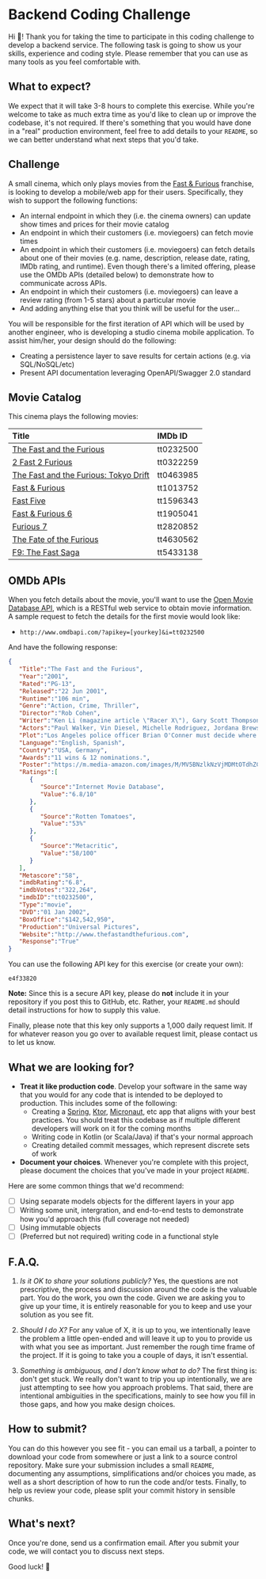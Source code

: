 # Backend Coding Challenge

Hi 👋! Thank you for taking the time to participate in this coding challenge to develop a backend service. The following task is going to show us your skills, experience and coding style. Please remember that you can use as many tools as you feel comfortable with.

## What to expect?

We expect that it will take 3-8 hours to complete this exercise. While you're welcome to take as much extra time as you'd like to clean up or improve the codebase, it's not required. If there's something that you would have done in a "real" production environment, feel free to add details to your `README`, so we can better understand what next steps that you'd take.

## Challenge

A small cinema, which only plays movies from the [Fast & Furious](https://en.wikipedia.org/wiki/The_Fast_and_the_Furious) franchise, is looking to develop a mobile/web app for their users. Specifically, they wish to support the following functions:

* An internal endpoint in which they (i.e. the cinema owners) can update show times and prices for their movie catalog
* An endpoint in which their customers (i.e. moviegoers) can fetch movie times
* An endpoint in which their customers (i.e. moviegoers) can fetch details about one of their movies (e.g. name, description, release date, rating, IMDb rating, and runtime). Even though there's a limited offering, please use the OMDb APIs (detailed below) to demonstrate how to communicate across APIs.
* An endpoint in which their customers (i.e. moviegoers) can leave a review rating (from 1-5 stars) about a particular movie
* And adding anything else that you think will be useful for the user...

You will be responsible for the first iteration of API which will be used by another engineer, who is developing a studio cinema mobile application. To assist him/her, your design should do the following:

* Creating a persistence layer to save results for certain actions (e.g. via SQL/NoSQL/etc)
* Present API documentation leveraging OpenAPI/Swagger 2.0 standard

## Movie Catalog

This cinema plays the following movies:

| Title | IMDb ID |
| :- | :- |
| [The Fast and the Furious](https://www.imdb.com/title/tt0232500) | tt0232500 |
| [2 Fast 2 Furious](https://www.imdb.com/title/tt0322259) | tt0322259 |
| [The Fast and the Furious: Tokyo Drift](https://www.imdb.com/title/tt0463985)| tt0463985 |
| [Fast & Furious](https://www.imdb.com/title/tt1013752) | tt1013752 |
| [Fast Five](https://www.imdb.com/title/tt1596343) | tt1596343 |
| [Fast & Furious 6](https://www.imdb.com/title/tt1905041) | tt1905041 |
| [Furious 7](https://www.imdb.com/title/tt2820852) | tt2820852 |
| [The Fate of the Furious](https://www.imdb.com/title/tt4630562) | tt4630562 |
| [F9: The Fast Saga](https://www.imdb.com/title/tt5433138) | tt5433138 |


## OMDb APIs

When you fetch details about the movie, you'll want to use the [Open Movie Database API](http://www.omdbapi.com/), which is a RESTful web service to obtain movie information. A sample request to fetch the details for the first movie would look like:

* `http://www.omdbapi.com/?apikey=[yourkey]&i=tt0232500`

And have the following response:

```json
{  
   "Title":"The Fast and the Furious",
   "Year":"2001",
   "Rated":"PG-13",
   "Released":"22 Jun 2001",
   "Runtime":"106 min",
   "Genre":"Action, Crime, Thriller",
   "Director":"Rob Cohen",
   "Writer":"Ken Li (magazine article \"Racer X\"), Gary Scott Thompson (screen story), Gary Scott Thompson (screenplay), Erik Bergquist (screenplay), David Ayer (screenplay)",
   "Actors":"Paul Walker, Vin Diesel, Michelle Rodriguez, Jordana Brewster",
   "Plot":"Los Angeles police officer Brian O'Conner must decide where his loyalty really lies when he becomes enamored with the street racing world he has been sent undercover to destroy.",
   "Language":"English, Spanish",
   "Country":"USA, Germany",
   "Awards":"11 wins & 12 nominations.",
   "Poster":"https://m.media-amazon.com/images/M/MV5BNzlkNzVjMDMtOTdhZC00MGE1LTkxODctMzFmMjkwZmMxZjFhXkEyXkFqcGdeQXVyNjU0OTQ0OTY@._V1_SX300.jpg",
   "Ratings":[  
      {  
         "Source":"Internet Movie Database",
         "Value":"6.8/10"
      },
      {  
         "Source":"Rotten Tomatoes",
         "Value":"53%"
      },
      {  
         "Source":"Metacritic",
         "Value":"58/100"
      }
   ],
   "Metascore":"58",
   "imdbRating":"6.8",
   "imdbVotes":"322,264",
   "imdbID":"tt0232500",
   "Type":"movie",
   "DVD":"01 Jan 2002",
   "BoxOffice":"$142,542,950",
   "Production":"Universal Pictures",
   "Website":"http://www.thefastandthefurious.com",
   "Response":"True"
}
```

You can use the following API key for this exercise (or create your own):

```
e4f33820
```

**Note:** Since this is a secure API key, please do **not** include it in your repository if you post this to GitHub, etc. Rather, your `README.md` should detail instructions for how to supply this value.

Finally, please note that this key only supports a 1,000 daily request limit. If for whatever reason you go over to available request limit, please contact us to let us know.

## What we are looking for?

* **Treat it like production code**. Develop your software in the same way that you would for any code that is intended to be deployed to production. This includes some of the following:
    * Creating a [Spring](https://spring.io/), [Ktor](https://ktor.io/), [Micronaut](https://micronaut.io/), etc app that aligns with your best practices. You should treat this codebase as if multiple different developers will work on it for the coming months
    * Writing code in Kotlin (or Scala/Java) if that's your normal approach
    * Creating detailed commit messages, which represent discrete sets of work
* **Document your choices**. Whenever you're complete with this project, please document the choices that you've made in your project `README`.

Here are some common things that we'd recommend:

- [ ] Using separate models objects for the different layers in your app
- [ ] Writing some unit, intergration, and end-to-end tests to demonstrate how you'd approach this (full coverage not needed)
- [ ] Using immutable objects
- [ ] (Preferred but not required) writing code in a functional style

## F.A.Q.

1. _Is it OK to share your solutions publicly?_
   Yes, the questions are not prescriptive, the process and discussion around the code is the valuable part. You do the work, you own the code. Given we are asking you to give up your time, it is entirely reasonable for you to keep and use your solution as you see fit.

2. _Should I do X?_
   For any value of X, it is up to you, we intentionally leave the problem a little open-ended and will leave it up to you to provide us with what you see as important. Just remember the rough time frame of the project. If it is going to take you a couple of days, it isn't essential.

3. _Something is ambiguous, and I don't know what to do?_
   The first thing is: don't get stuck. We really don't want to trip you up intentionally, we are just attempting to see how you approach problems. That said, there are intentional ambiguities in the specifications, mainly to see how you fill in those gaps, and how you make design choices.

## How to submit?

You can do this however you see fit - you can email us a tarball, a pointer to download your code from somewhere or just a link to a source control repository. Make sure your submission includes a small `README`, documenting any assumptions, simplifications and/or choices you made, as well as a short description of how to run the code and/or tests. Finally, to help us review your code, please split your commit history in sensible chunks.

## What's next?

Once you're done, send us a confirmation email. After you submit your code, we will contact you to discuss next steps.

Good luck! 💪